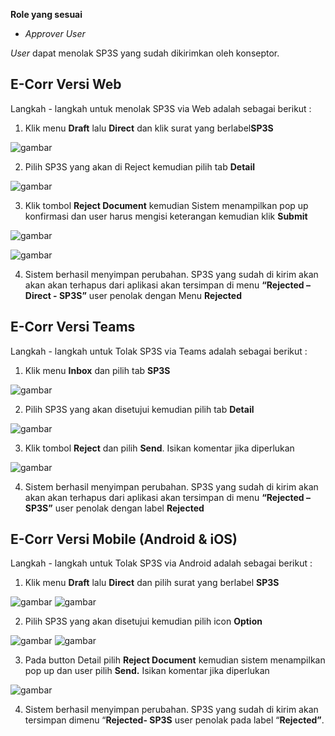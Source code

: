 **Role yang sesuai**

- *Approver User*

*User* dapat menolak SP3S yang sudah dikirimkan oleh konseptor. 

## **E-Corr Versi Web**

Langkah - langkah untuk menolak SP3S via Web adalah sebagai berikut :

1. Klik menu **Draft** lalu **Direct** dan klik surat yang berlabel**SP3S**

![gambar](SP3S/SP3S_Web/02SP33.png)

2. Pilih SP3S yang akan di Reject kemudian pilih tab **Detail**

![gambar](SP3S/SP3S_Web/02SP34.png)

3. Klik tombol **Reject Document** kemudian Sistem menampilkan pop up konfirmasi dan user harus mengisi keterangan  kemudian klik **Submit**

![gambar](SP3S/SP3S_Web/02SP35.png)

![gambar](SP3S/SP3S_Web/02SP35-1.png)

4. Sistem berhasil menyimpan perubahan. SP3S yang sudah di kirim akan akan akan terhapus dari aplikasi akan tersimpan di menu **“Rejected – Direct - SP3S”** user penolak dengan Menu **Rejected**

## **E-Corr Versi Teams**

Langkah - langkah untuk Tolak SP3S via Teams adalah sebagai berikut :

1. Klik menu **Inbox** dan pilih tab **SP3S**

![gambar](SP3S/SP3S_Teams/SP3S34.png)

2. Pilih SP3S yang akan disetujui kemudian pilih tab **Detail**

![gambar](SP3S/SP3S_Teams/SP3S35.png)

3. Klik tombol **Reject** dan pilih **Send**. Isikan komentar jika diperlukan

![gambar](SP3S/SP3S_Teams/SP3S36.png)

4. Sistem berhasil menyimpan perubahan. SP3S yang sudah di kirim akan akan akan terhapus dari aplikasi akan tersimpan di menu **“Rejected – SP3S”** user penolak dengan label **Rejected**

## **E-Corr Versi Mobile (Android & iOS)**

Langkah - langkah untuk Tolak SP3S via Android adalah sebagai berikut :

1. Klik menu **Draft** lalu **Direct** dan pilih surat yang berlabel **SP3S**

![gambar](SP3S/SP3S_Android/TolakSP3S/02A01.jpg) ![gambar](SP3S/SP3S_Android/TolakSP3S/02A02.jpg)

2. Pilih SP3S yang akan disetujui kemudian pilih icon **Option**

![gambar](SP3S/SP3S_Android/TolakSP3S/02A03.jpg) ![gambar](SP3S/SP3S_Android/TolakSP3S/02A04.jpg)

3. Pada button Detail pilih **Reject Document** kemudian sistem menampilkan pop up dan user pilih **Send.** Isikan komentar jika diperlukan
   
![gambar](SP3S/SP3S_Android/TolakSP3S/02A05.jpg)

4. Sistem berhasil menyimpan perubahan. SP3S yang sudah di kirim akan tersimpan dimenu “**Rejected- SP3S** user penolak pada label “**Rejected”**.

